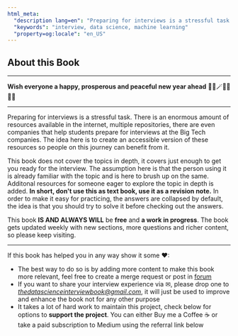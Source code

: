 ```yaml
---
html_meta:
  "description lang=en": "Preparing for interviews is a stressful task. There is an enormous amount of resources available in the internet, multiple repositories, there are even companies that help students prepare for interviews at the Big Tech companies. The idea here is to create an accessible version of these resources so people on this journey can benefit from it."
  "keywords": "interview, data science, machine learning"
  "property=og:locale": "en_US"
---
```



## About this Book
 
---
**Wish everyone a happy, prosperous and peaceful new year ahead** 🎊🎉🪄🎁🥳😊🙏

---
 
Preparing for interviews is a stressful task. There is an enormous amount of resources available in the internet, multiple repositories, there are even companies that help students prepare for interviews at the Big Tech companies. The idea here is to create an accessible version of these resources so people on this journey can benefit from it.

This book does not cover the topics in depth, it covers just enough to get you ready for the interview. The assumption here is that the person using it is already familiar with the topic and is here to brush up on the same. Additonal resources for someone eager to explore the topic in depth is added. **In short, don't use this as text book, use it as a revision note.** In order to make it easy for practicing, the answers are collapsed by default, the idea is that you should try to solve it before checking out the answers.

This book **IS AND ALWAYS WILL** be **free** and **a work in progress**. The book gets updated weekly with new sections, more questions and richer content, so please keep visiting.

---

If this book has helped you in any way show it some ❤:
- The best way to do so is by adding more content to make this book more relevant, feel free to create a merge request or post in [forum](https://github.com/dipranjan/dsinterviewqns/discussions)
- If you want to share your interview experience via ✉, please drop one to *thedatascienceinterviewbook@gmail.com*, it will just be used to improve and enhance the book not for any other purpose
- It takes a lot of hard work to maintain this project, check below for options to **support the project**. You can either Buy me a Coffee ☕ or take a paid subscription to Medium using the referral link below